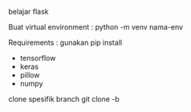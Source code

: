 belajar flask

Buat virtual environment : 
python -m venv nama-env

Requirements :
gunakan pip install 
- tensorflow
- keras
- pillow
- numpy

clone spesifik branch
git clone -b <branchname> <remote-repo-url>
